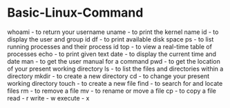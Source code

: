 # Basic-Linux-Command
whoami - to return your username
uname - to print the kernel name
id - to display the user and group id
df - to print available disk space
ps - to list running processes and their process id
top - to view a real-time table of processes
echo - to print given text
date - to display the current time and date
man - to get the user manual for a command
pwd - to get the location of your present working directory
ls - to list the files and directories within a directory
mkdir - to create a new directory
cd - to change your present working directory
touch - to create a new file
find - to search for and locate files
rm - to remove a file
mv - to rename or move a file
cp - to copy a file
read	- r
write	- w
execute	- x
